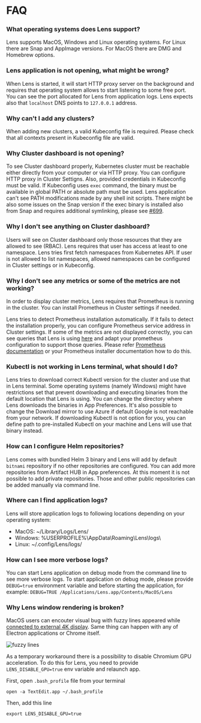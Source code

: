 # FAQ

### What operating systems does Lens support?

Lens supports MacOS, Windows and Linux operating systems. For Linux there are Snap and AppImage versions. For MacOS there are DMG and Homebrew options.

### Lens application is not opening, what might be wrong?

When Lens is started, it will start HTTP proxy server on the background and requires that operating system allows to start listening to some free port. You can see the port allocated for Lens from application logs. Lens expects also that `localhost` DNS points to `127.0.0.1` address.

### Why can't I add any clusters?

When adding new clusters, a valid Kubeconfig file is required. Please check that all contexts present in Kubeconfig file are valid.

### Why Cluster dashboard is not opening?

To see Cluster dashboard properly, Kubernetes cluster must be reachable either directly from your computer or via HTTP proxy. You can configure HTTP proxy in Cluster Settigns. Also, provided credentials in Kubeconfig must be valid. If Kubeconfig uses `exec` command, the binary must be available in global PATH or absolute path must be used. Lens application can't see PATH modifications made by any shell init scripts. There might be also some issues on the Snap version if the exec binary is installed also from Snap and requires additional symlinking, please see [#699](https://github.com/lensapp/lens/issues/699).

### Why I don't see anything on Cluster dashboard?

Users will see on Cluster dashboard only those resources that they are allowed to see (RBAC). Lens requires that user has access at least to one namespace. Lens tries first fetch namespaces from Kubernetes API. If user is not allowed to list namespaces, allowed namespaces can be configured in Cluster settings or in Kubeconfig.

### Why I don't see any metrics or some of the metrics are not working?

In order to display cluster metrics, Lens requires that Prometheus is running in the cluster. You can install Prometheus in Cluster settings if needed.

Lens tries to detect Prometheus installation automatically. If it fails to detect the installation properly, you can configure Prometheus service address in Cluster settings. If some of the metrics are not displayed correctly, you can see queries that Lens is using [here](https://github.com/lensapp/lens/tree/master/src/main/prometheus) and adapt your prometheus configuration to support those queries. Please refer [Prometheus documentation](https://prometheus.io/docs/prometheus/latest/configuration/configuration/) or your Prometheus installer documentation how to do this.

### Kubectl is not working in Lens terminal, what should I do?

Lens tries to download correct Kubectl version for the cluster and use that in Lens terminal. Some operating systems (namely Windows) might have restrictions set that prevent downloading and executing binaries from the default location that Lens is using. You can change the directory where Lens downloads the binaries in App Preferences. It's also possible to change the Download mirror to use Azure if default Google is not reachable from your network. If downloading Kubectl is not option for you, you can define path to pre-installed Kubectl on your machine and Lens will use that binary instead.

### How can I configure Helm repositories?

Lens comes with bundled Helm 3 binary and Lens will add by default `bitnami` repository if no other repositories are configured. You can add more repositories from Artifact HUB in App preferences. At this moment it is not possible to add private repositories. Those and other public repositories can be added manually via command line.

### Where can I find application logs?

Lens will store application logs to following locations depending on your operating system:
- MacOS: ~/Library/Logs/Lens/
- Windows: %USERPROFILE%\AppData\Roaming\Lens\logs\
- Linux: ~/.config/Lens/logs/

### How can I see more verbose logs?

You can start Lens application on debug mode from the command line to see more verbose logs. To start application on debug mode, please provide `DEBUG=true` environment variable and before starting the application, for example: `DEBUG=TRUE /Applications/Lens.app/Contents/MacOS/Lens`

### Why Lens window rendering is broken?

MacOS users can encouter visual bug with fuzzy lines appeared while [connected to external 4K display](https://www.forbes.com/sites/gordonkelly/2020/06/11/apple-macos-macbook-pro-google-chrome-display-problem/?sh=331ac27967b4). Same thing can happen with any of Electron applications or Chrome itself.

![fuzzy lines](https://user-images.githubusercontent.com/4453/78537270-80cc8e80-77ef-11ea-8a6e-0bc69cc28abe.png "Fuzzy lines on MacOS")

As a temporary workaround there is a possibility to disable Chromium GPU acceleration. To do this for Lens, you need to provide `LENS_DISABLE_GPU=true` env variable and relaunch app.

First, open `.bash_profile` file from your terminal

```
open -a TextEdit.app ~/.bash_profile
```

Then, add this line

```
export LENS_DISABLE_GPU=true
```